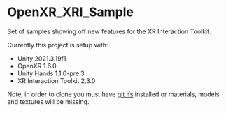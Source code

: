 # OpenXR_XRI_Sample
Set of samples showing off new features for the XR Interaction Toolkit.

Currently this project is setup with:
- Unity 2021.3.19f1
- OpenXR 1.6.0
- Unity Hands 1.1.0-pre.3
- XR Interaction Toolkit 2.3.0


Note, in order to clone you must have [git lfs](https://git-lfs.com/) installed or materials, models and textures will be missing.
